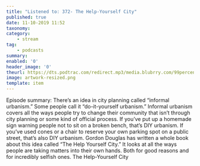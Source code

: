 ```yaml
---
title: "Listened to: 372- The Help-Yourself City"
published: true
date: 11-10-2019 11:52
taxonomy:
category:
	- stream
tag:
	- podcasts
summary:
enabled: '0'
header_image: '0'
theurl: https://dts.podtrac.com/redirect.mp3/media.blubrry.com/99percentinvisible/dovetail.prxu.org/96/8693e86b-0c58-4276-a4ee-b016cc634222/372_The_Help_Yourself_City_pt01.mp3
image: artwork-resized.png
template: item
---
```

 
Episode summary: There’s an idea in city planning called “informal urbanism.” Some people call it “do-it-yourself urbanism.” Informal urbanism covers all the ways people try to change their community that isn’t through city planning or some kind of official process. If you’ve put up a homemade sign warning people not to sit on a broken bench, that’s DIY urbanism. If you’ve used cones or a chair to reserve your own parking spot on a public street, that’s also DIY urbanism. Gordon Douglas has written a whole book about this idea called “The Help Yourself City.” It looks at all the ways people are taking matters into their own hands. Both for good reasons and for incredibly selfish ones. The Help-Yourself City
